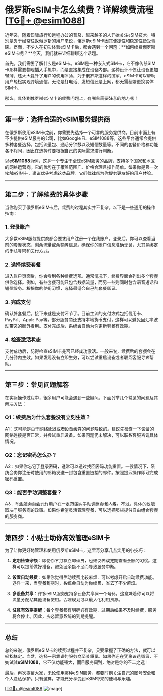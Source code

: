 # 俄罗斯eSIM卡怎么续费？详解续费流程[[TG💪+ @esim1088](https://t.me/s/esim1088)]

近年来，随着国际旅行和远程办公的普及，越来越多的人开始关注eSIM技术。特别是对于经常往返俄罗斯的用户来说，俄罗斯eSIM卡因其便捷性和稳定性备受青睐。然而，不少人在初次体验eSIM卡后，都会遇到一个问题：**如何续费俄罗斯eSIM卡呢？**今天，我们就来详细聊聊这个话题。

首先，我们需要了解什么是eSIM卡。eSIM是一种嵌入式SIM卡，它不像传统SIM卡那样需要物理插入手机中，而是直接集成在设备内部。这种设计不仅让设备更加轻薄，还大大提升了用户的使用体验。对于俄罗斯这样的国家，eSIM卡可以帮助用户轻松实现跨境通信，无论是打电话、发短信还是上网，都无需频繁更换实体SIM卡。

那么，具体到俄罗斯eSIM卡的续费问题上，有哪些需要注意的地方呢？

---

## **第一步：选择合适的eSIM服务提供商**

在俄罗斯使用eSIM卡之前，你需要先选择一个可靠的服务提供商。目前市面上有不少提供eSIM服务的公司，比如Google Fi、eSIM1088等。这些平台通常会提供多种套餐选择，包括流量包、通话分钟数以及短信数量等。不同的套餐价格和功能各不相同，因此在选择时要根据自己的实际需求进行判断。

以**eSIM1088**为例，这是一个专注于全球eSIM服务的品牌，支持多个国家和地区的网络运营商。它的优势在于覆盖范围广、价格合理且操作简单。如果你是第一次接触eSIM卡，建议优先考虑这类品牌，它们往往能为你提供更友好的用户体验。

---

## **第二步：了解续费的具体步骤**

当你购买了俄罗斯eSIM卡后，续费的过程其实并不复杂。以下是一些通用的操作指南：

### 1. 登录账户

大多数eSIM服务提供商都会要求用户注册一个在线账户。登录后，你可以查看当前的套餐状态、剩余流量或余额等信息。确保你的账户信息准确无误，尤其是绑定的手机号码和支付方式。

### 2. 选择续费套餐

进入账户页面后，你会看到各种续费选项。通常情况下，续费界面会列出多个套餐供你选择。例如，有些套餐可能只包含数据流量，而另一些则同时包含语音通话和短信服务。根据你的使用习惯，选择最适合自己的套餐即可。

### 3. 完成支付

确认好套餐后，接下来就是支付环节了。目前主流的支付方式包括信用卡、PayPal、Apple Pay等。部分服务商还支持本地货币支付，这样可以避免因汇率波动带来的额外费用。支付完成后，系统会自动为你更新套餐有效期。

### 4. 检查激活状态

支付成功后，记得检查eSIM卡是否已经成功激活。一般来说，续费后的套餐会在几分钟内生效。如果发现没有立即生效，可以尝试重启设备或者联系客服寻求帮助。

---

## **第三步：常见问题解答**

在实际操作过程中，很多用户可能会遇到一些疑问。下面列举几个常见的问题及其解决方法：

### Q1：续费后为什么套餐没有立刻生效？

A1：这可能是由于网络延迟或者设备缓存的问题导致的。建议先检查一下设备的网络连接是否正常，并尝试重启设备。如果问题仍未解决，可以联系客服咨询具体情况。

### Q2：忘记密码怎么办？

A2：如果你忘记了登录密码，通常可以通过找回密码功能重置。一般情况下，系统会向你注册时使用的邮箱发送一封包含重置链接的邮件。按照提示操作即可完成密码重置。

### Q3：能否手动调整套餐？

A3：有些服务商会允许用户在一定范围内手动调整套餐内容。不过，具体的权限取决于服务商的政策。如果你希望灵活管理套餐，可以选择那些提供自由组合套餐的服务商。

---

## **第四步：小贴士助你高效管理eSIM卡**

为了让你更好地管理和使用俄罗斯eSIM卡，这里再分享几点实用的小技巧：

1. **定期检查余额**：即使你不打算立即续费，也建议养成定期查看余额的习惯。这样可以提前做好准备，避免因余额不足而导致服务中断。
   
2. **设置自动续费**：如果你觉得手动续费比较麻烦，可以考虑开启自动续费功能。这样一来，当套餐到期时，系统会自动为你续费，省去了不少麻烦。

3. **多设备共享**：许多eSIM服务支持多设备共享同一个号码，这意味着你可以将流量分配给其他设备使用。合理规划可以最大化利用资源。

4. **注意有效期提醒**：每个套餐都有明确的有效期，过期后如果不及时续费，服务将会停止。因此，务必留意系统的到期提醒。

---

## **总结**

总的来说，俄罗斯eSIM卡的续费过程并不复杂，只要掌握了正确的方法，就可以轻松搞定。当然，选择一家靠谱的服务商至关重要。如果你还在犹豫该选哪家，不妨试试**eSIM1088**，它不仅功能强大，而且服务周到，绝对是你的不二之选！

最后，再次提醒大家，无论使用哪种eSIM服务，都要时刻关注自己的账号安全和个人隐私保护。只有这样，才能充分享受到eSIM带来的便利与乐趣。

[[TG💪+ @esim1088](https://t.me/s/esim1088) ![Image](https://i.postimg.cc/4NQfJmqS/Snipaste-2025-05-13-00-14-12.png)]